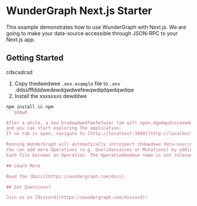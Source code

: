 # WunderGraph Next.js Starter

This example demonstrates how to use WunderGraph with Next.js. We are going to make your data-source accessible through JSON-RPC to your Next.js app.

## Getting Started
cdscsdcsd
1. Copy thedwedwee `.env.example` file to `.env` .ddssfffdddwedewdqwdwefewqwdqdqwdqwdqw
2. Install the xsxsxsxs
dewddwe
```d
npm install && npm 
```qdqwd

After a while, a new brodewdwedfwefwfwser tab will open,dqwdqwdssssewdewdew
and you can start exploring the application.
If no tab is open, navigate to [http://localhost:3000](http://localhost:3000).

Running WunderGraph will automatically introspect thdewdewe data-source and generate an API for you.
You can add more Operations (e.g. Queridascasces or Mutations) by adding more "\*.graphql" files to the directory `./wundergraph/operations`.
Each file becomes an Operation. The Operatiodewdewn name is not relevant, the file name is.

## Learn More

Read the [Docs](https://wundergraph.com/docs).

## Got Questions?

Join us on [Discord](https://wundergraph.com/discord)!
